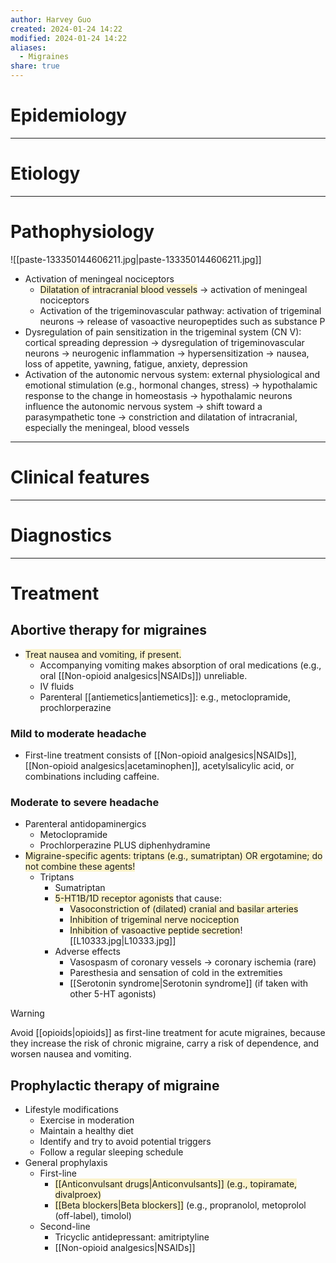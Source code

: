 ```yaml
---
author: Harvey Guo
created: 2024-01-24 14:22
modified: 2024-01-24 14:22
aliases:
  - Migraines
share: true
---
```

# Epidemiology


---
# Etiology


---
# Pathophysiology
![[paste-133350144606211.jpg|paste-133350144606211.jpg]]
- Activation of meningeal nociceptors
	- <span style="background:rgba(240, 200, 0, 0.2)">Dilatation of intracranial blood vessels</span> → activation of meningeal nociceptors 
	- Activation of the trigeminovascular pathway: activation of trigeminal neurons → release of vasoactive neuropeptides such as substance P
- Dysregulation of pain sensitization in the trigeminal system (CN V): cortical spreading depression → dysregulation of trigeminovascular neurons → neurogenic inflammation → hypersensitization → nausea, loss of appetite, yawning, fatigue, anxiety, depression
- Activation of the autonomic nervous system: external physiological and emotional stimulation (e.g., hormonal changes, stress) → hypothalamic response to the change in homeostasis → hypothalamic neurons influence the autonomic nervous system → shift toward a parasympathetic tone → constriction and dilatation of intracranial, especially the meningeal, blood vessels

---
# Clinical features


---
# Diagnostics


---
# Treatment
## Abortive therapy for migraines
- <span style="background:rgba(240, 200, 0, 0.2)">Treat nausea and vomiting, if present.</span> 
	- Accompanying vomiting makes absorption of oral medications (e.g., oral [[Non-opioid analgesics|NSAIDs]]) unreliable.
	- IV fluids
	- Parenteral [[antiemetics|antiemetics]]: e.g., metoclopramide, prochlorperazine
### Mild to moderate headache
- First-line treatment consists of [[Non-opioid analgesics|NSAIDs]], [[Non-opioid analgesics|acetaminophen]], acetylsalicylic acid, or combinations including caffeine.
### Moderate to severe headache
- Parenteral antidopaminergics
	- Metoclopramide
	- Prochlorperazine PLUS diphenhydramine
- <span style="background:rgba(240, 200, 0, 0.2)">Migraine-specific agents: triptans (e.g., sumatriptan) OR ergotamine; do not combine these agents!</span>
	- Triptans
		- Sumatriptan
		- <span style="background:rgba(240, 200, 0, 0.2)">5-HT1B/1D receptor agonists</span> that cause:
			- <span style="background:rgba(240, 200, 0, 0.2)">Vasoconstriction of (dilated) cranial and basilar arteries</span>
			- <span style="background:rgba(240, 200, 0, 0.2)">Inhibition of trigeminal nerve nociception</span>
			- <span style="background:rgba(240, 200, 0, 0.2)">Inhibition of vasoactive peptide secretion</span>![[L10333.jpg|L10333.jpg]]
		- Adverse effects
			- Vasospasm of coronary vessels → coronary ischemia (rare)
			- Paresthesia and sensation of cold in the extremities
			- [[Serotonin syndrome|Serotonin syndrome]] (if taken with other 5-HT agonists)

>[!warning] 
>Avoid [[opioids|opioids]] as first-line treatment for acute migraines, because they increase the risk of chronic migraine, carry a risk of dependence, and worsen nausea and vomiting.
## Prophylactic therapy of migraine
- Lifestyle modifications
	- Exercise in moderation
	- Maintain a healthy diet
	- Identify and try to avoid potential triggers
	- Follow a regular sleeping schedule
- General prophylaxis
	- First-line
		- <span style="background:rgba(240, 200, 0, 0.2)">[[Anticonvulsant drugs|Anticonvulsants]] (e.g., topiramate, divalproex)</span>
		- <span style="background:rgba(240, 200, 0, 0.2)">[[Beta blockers|Beta blockers]]</span> (e.g., propranolol, metoprolol (off-label), timolol)
	- Second-line
		- Tricyclic antidepressant: amitriptyline
		- [[Non-opioid analgesics|NSAIDs]]